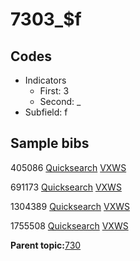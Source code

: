 # 7303\_$f

## Codes

-   Indicators
    -   First: 3
    -   Second: \_
-   Subfield: f

## Sample bibs

405086 [Quicksearch](https://search.library.yale.edu/catalog/405086) [VXWS](http://prodorbis.library.yale.edu:7014/vxws/GetHoldingsService?bibId=405086)

691173 [Quicksearch](https://search.library.yale.edu/catalog/691173) [VXWS](http://prodorbis.library.yale.edu:7014/vxws/GetHoldingsService?bibId=691173)

1304389 [Quicksearch](https://search.library.yale.edu/catalog/1304389) [VXWS](http://prodorbis.library.yale.edu:7014/vxws/GetHoldingsService?bibId=1304389)

1755508 [Quicksearch](https://search.library.yale.edu/catalog/1755508) [VXWS](http://prodorbis.library.yale.edu:7014/vxws/GetHoldingsService?bibId=1755508)

**Parent topic:**[730](../../tags/730/730.md)

